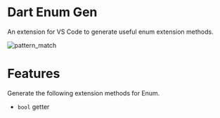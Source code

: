 # Dart Enum Gen

An extension for VS Code to generate useful enum extension methods.

![pattern_match](https://raw.githubusercontent.com/wiki/Kurogoma4D/Dart-Enum-Gen/assets/pattern_match.gif)

# Features

Generate the following extension methods for Enum.

- `bool` getter
